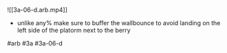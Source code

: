 

![[3a-06-d.arb.mp4]]

* unlike any% make sure to buffer the wallbounce to avoid landing on the left side of the platorm next to the berry

#arb #3a #3a-06-d

